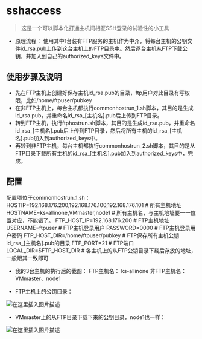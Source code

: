 # sshaccess

> 这是一个可以脚本化打通主机间相互SSH登录的试验性的小工具


* 原理流程：
  使用其中1台装有FTP服务的主机作为中介，将每台主机的公钥文件id_rsa.pub上传到这台主机上的FTP目录中。然后逐台主机从FTP下载公钥，并加入到自己的authorized_keys文件中。
## 使用步骤及说明
* 先在FTP主机上创建好保存主机id_rsa.pub的目录，ftp用户对此目录有写权限，比如/home/ftpuser/pubkey
* 在非FTP主机上，每台主机都执行commonhostrun_1.sh脚本，其目的是生成id_rsa.pub，并重命名id_rsa_[主机名].pub后上传到FTP目录。
* 转到FTP主机，执行ftphostrun.sh脚本，其目的是生成id_rsa.pub，并重命名id_rsa_[主机名].pub后上传到FTP目录，然后将所有主机的id_rsa_[主机名].pub加入到authorized_keys中。
* 再转到非FTP主机，每台主机都执行commonhostrun_2.sh脚本，其目的是从FTP目录下载所有主机的id_rsa_[主机名].pub加入到authorized_keys中，完成。

## 配置
配置项位于commonhostrun_1.sh：
HOSTIP=192.168.176.200,192.168.176.100,192.168.176.101   # 所有主机地址
HOSTNAME=ks-allinone,VMmaster,node1                      # 所有主机名，与主机地址要一一位置对应，不能错了。
FTP_HOST_IP=192.168.176.200                              # FTP主机地址
USERNAME=ftpuser                                         # FTP主机登录用户
PASSWORD=0000                                            # FTP主机登录用户密码
FTP_HOST_DIR=/home/ftpuser/pubkey                        # FTP保存所有主机公钥id_rsa_[主机名].pub的目录
FTP_PORT=21                                              # FTP端口
LOCAL_DIR=$FTP_HOST_DIR                                  # 各主机上的从FTP公钥目录下载后存放的地址，一般跟其一致即可

* 我的3台主机的执行后的截图：
FTP主机名： ks-allinone
非FTP主机名：VMmaster、node1

* FTP主机上的公钥目录：

![在这里插入图片描述](https://img-blog.csdnimg.cn/20200414222828133.png)

* VMmaster上的从FTP目录下载下来的公钥目录，node1也一样：

![在这里插入图片描述](https://img-blog.csdnimg.cn/20200414223044493.png)
